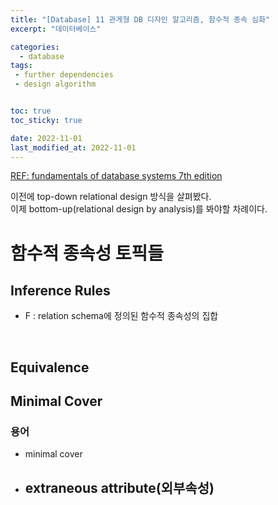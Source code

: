 ```yaml
---
title: "[Database] 11 관게형 DB 디자인 알고리즘, 함수적 종속 심화"
excerpt: "데이터베이스"

categories:
  - database
tags:
 - further dependencies
 - design algorithm


toc: true
toc_sticky: true

date: 2022-11-01
last_modified_at: 2022-11-01
---
```


[REF: fundamentals of database systems 7th edition](https://auhd.edu.ye/upfiles/elibrary/Azal2020-01-22-12-28-11-76901.pdf)

이전에 top-down relational design 방식을 살펴봤다.  
이제 bottom-up(relational design by analysis)를 봐야할 차례이다.  

# 함수적 종속성 토픽들

## Inference Rules

- F : relation schema에 정의된 함수적 종속성의 집합


<br>

## Equivalence



## Minimal Cover


### 용어

- minimal cover 

- extraneous attribute(외부속성)
	- 
